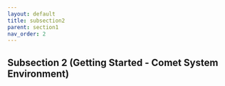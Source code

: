 ```yaml
---
layout: default
title: subsection2
parent: section1
nav_order: 2
---
```

## Subsection 2 (Getting Started - Comet System Environment)
